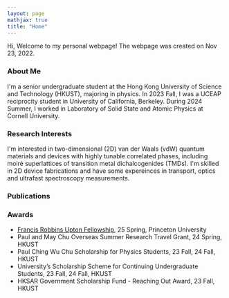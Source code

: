 ```yaml
---
layout: page
mathjax: true
title: "Home"
---
```


Hi, Welcome to my personal webpage! The webpage was created on Nov 23, 2022.

### About Me
I'm a senior undergraduate student at the Hong Kong University of Science and Technology (HKUST), majoring in physics. In 2023 Fall, I was a UCEAP reciprocity student in University of California, Berkeley. During 2024 Summer, I worked in Laboratory of Solid State and Atomic Physics at Cornell University.

### Research Interests
I'm interested in two-dimensional (2D) van der Waals (vdW) quantum materials and devices with highly tunable correlated phases, including moiré superlattices of transition metal dichalcogenides (TMDs). I'm skilled in 2D device fabrications and have some expereinces in transport, optics and ultrafast spectroscopy measurements.

### Publications

### Awards
* [Francis Robbins Upton Fellowship](https://gradschool.princeton.edu/financial-support/fellowships/princeton-fellowships/francis-robbins-upton-fellowship), 25 Spring, Princeton University
* Paul and May Chu Overseas Summer Research Travel Grant, 24 Spring, HKUST
* Paul Ching Wu Chu Scholarship for Physics Students, 23 Fall, 24 Fall, HKUST
* University’s Scholarship Scheme for Continuing Undergraduate Students, 23 Fall, 24 Fall, HKUST
* HKSAR Government Scholarship Fund - Reaching Out Award, 23 Fall, HKUST
